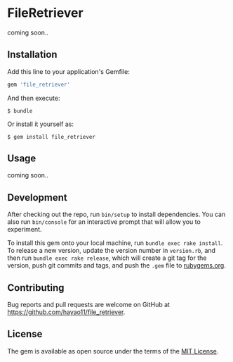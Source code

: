 # FileRetriever
coming soon..

## Installation

Add this line to your application's Gemfile:

```ruby
gem 'file_retriever'
```

And then execute:

    $ bundle

Or install it yourself as:

    $ gem install file_retriever

## Usage

coming soon..

## Development

After checking out the repo, run `bin/setup` to install dependencies. You can also run `bin/console` for an interactive prompt that will allow you to experiment.

To install this gem onto your local machine, run `bundle exec rake install`. To release a new version, update the version number in `version.rb`, and then run `bundle exec rake release`, which will create a git tag for the version, push git commits and tags, and push the `.gem` file to [rubygems.org](https://rubygems.org).

## Contributing

Bug reports and pull requests are welcome on GitHub at https://github.com/hayao11/file_retriever.

## License

The gem is available as open source under the terms of the [MIT License](https://opensource.org/licenses/MIT).
